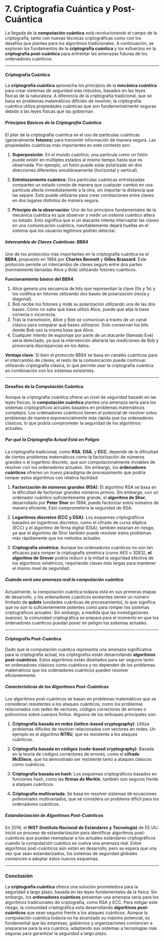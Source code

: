 
# 7. **Criptografía Cuántica y Post-Cuántica**

La llegada de la **computación cuántica** está revolucionando el campo de la criptografía, tanto con nuevas técnicas criptográficas como con los desafíos que plantea para los algoritmos tradicionales. A continuación, se exploran los fundamentos de la **criptografía cuántica** y los esfuerzos en la **criptografía post-cuántica** para enfrentar las amenazas futuras de los ordenadores cuánticos.

---

#### **Criptografía Cuántica**

La **criptografía cuántica** aprovecha los principios de la **mecánica cuántica** para crear sistemas de seguridad más robustos, basados en las leyes físicas de la naturaleza. A diferencia de la criptografía tradicional, que se basa en problemas matemáticos difíciles de resolver, la criptografía cuántica utiliza propiedades cuánticas que son fundamentalmente seguras debido a las leyes físicas que las gobiernan.

##### **Principios Básicos de la Criptografía Cuántica**

El pilar de la criptografía cuántica es el uso de partículas cuánticas (generalmente **fotones**) para transmitir información de manera segura. Las propiedades cuánticas más importantes en este contexto son:

1. **Superposición**: En el mundo cuántico, una partícula como un fotón puede existir en múltiples estados al mismo tiempo hasta que es observada. Por ejemplo, un fotón puede estar polarizado en dos direcciones diferentes simultáneamente (horizontal y vertical).
  
2. **Entrelazamiento cuántico**: Dos partículas cuánticas entrelazadas comparten un estado común de manera que cualquier cambio en una partícula afecta inmediatamente a la otra, sin importar la distancia que las separe. Esto puede utilizarse para crear correlaciones entre claves en dos lugares distintos de manera segura.

3. **Principio de la observación**: Uno de los principios fundamentales de la mecánica cuántica es que observar o medir un sistema cuántico altera su estado. Esto significa que si un atacante intenta interceptar las claves en una comunicación cuántica, inevitablemente dejará huellas en el sistema que los usuarios legítimos podrán detectar.

##### **Intercambio de Claves Cuánticas: BB84**

Uno de los protocolos más importantes en la criptografía cuántica es el **BB84**, propuesto en 1984 por **Charles Bennett** y **Gilles Brassard**. Este protocolo permite un intercambio de claves seguro entre dos partes (normalmente llamadas Alice y Bob) utilizando fotones cuánticos.

**Funcionamiento básico del BB84**:
1. Alice genera una secuencia de bits que representan la clave (0s y 1s) y los codifica en fotones utilizando dos bases de polarización (recta y diagonal).
2. Bob recibe los fotones y mide su polarización utilizando una de las dos bases. Como no sabe qué base utilizó Alice, puede que elija la base correcta o incorrecta.
3. Tras la transmisión, Alice y Bob se comunican a través de un canal clásico para comparar qué bases utilizaron. Solo conservan los bits donde Bob usó la misma base que Alice.
4. Cualquier intento de espionaje por parte de un atacante (llamado Eve) sería detectado, ya que la intervención alteraría las mediciones de Bob y provocaría discrepancias en los datos.

**Ventaja clave**: Si bien el protocolo BB84 se basa en canales cuánticos para el intercambio de claves, el resto de la comunicación puede continuar utilizando criptografía clásica, lo que permite usar la criptografía cuántica en combinación con los sistemas existentes.

---

#### **Desafíos de la Computación Cuántica**

Aunque la criptografía cuántica ofrece un nivel de seguridad basado en las leyes físicas, la **computación cuántica** plantea una amenaza seria para los sistemas criptográficos actuales basados en problemas matemáticos complejos. Los ordenadores cuánticos tienen el potencial de resolver estos problemas de manera exponencialmente más rápida que los ordenadores clásicos, lo que podría comprometer la seguridad de los algoritmos actuales.

##### **Por qué la Criptografía Actual Está en Peligro**

La criptografía tradicional, como **RSA**, **DSA**, y **ECC**, depende de la dificultad de ciertos problemas matemáticos como la factorización de números grandes o el logaritmo discreto, que son computacionalmente inviables de resolver con los ordenadores actuales. Sin embargo, los **ordenadores cuánticos** ofrecen un nuevo paradigma de procesamiento que podría romper estos algoritmos con relativa facilidad:

1. **Factorización de números grandes (RSA)**: El algoritmo RSA se basa en la dificultad de factorizar grandes números primos. Sin embargo, con un ordenador cuántico suficientemente grande, el **algoritmo de Shor**, desarrollado por **Peter Shor** en 1994, puede factorizar estos números de manera eficiente. Esto comprometería la seguridad de RSA.
   
2. **Logaritmos discretos (ECC y DSA)**: Los esquemas criptográficos basados en logaritmos discretos, como el cifrado de curva elíptica (ECC) y el algoritmo de firma digital (DSA), también estarían en riesgo, ya que el algoritmo de Shor también puede resolver estos problemas más rápidamente que los métodos actuales.

3. **Criptografía simétrica**: Aunque los ordenadores cuánticos no son tan eficaces para romper la criptografía simétrica (como AES o 3DES), **el algoritmo de Grover** podría reducir a la mitad la seguridad efectiva de los algoritmos simétricos, requiriendo claves más largas para mantener el mismo nivel de seguridad.

##### **Cuándo será una amenaza real la computación cuántica**
Actualmente, la computación cuántica todavía está en sus primeras etapas de desarrollo, y los ordenadores cuánticos existentes tienen un número limitado de **qubits** (unidades cuánticas de procesamiento), lo que significa que no son lo suficientemente potentes como para romper los sistemas criptográficos actuales. Sin embargo, a medida que las investigaciones avanzan, la comunidad criptográfica se prepara para el momento en que los ordenadores cuánticos puedan poner en peligro los sistemas actuales.

---

#### **Criptografía Post-Cuántica**

Dado que la computación cuántica representa una amenaza significativa para la criptografía actual, los criptógrafos están desarrollando **algoritmos post-cuánticos**. Estos algoritmos están diseñados para ser seguros tanto en ordenadores clásicos como cuánticos y no dependen de los problemas matemáticos que los ordenadores cuánticos pueden resolver eficientemente.

##### **Características de los Algoritmos Post-Cuánticos**

Los algoritmos post-cuánticos se basan en problemas matemáticos que se consideran resistentes a los ataques cuánticos, como los problemas relacionados con redes de vectores, códigos correctores de errores o polinomios sobre cuerpos finitos. Algunos de los enfoques principales son:

1. **Criptografía basada en redes (lattice-based cryptography)**: Utiliza problemas difíciles de resolver relacionados con vectores en redes. Un ejemplo es el algoritmo **NTRU**, que es resistente a los ataques cuánticos.
   
2. **Criptografía basada en códigos (code-based cryptography)**: Basada en la teoría de códigos correctores de errores, como el **cifrado McEliece**, que ha demostrado ser resistente tanto a ataques clásicos como cuánticos.

3. **Criptografía basada en hash**: Los esquemas criptográficos basados en funciones hash, como las **firmas de Merkle**, también son seguros frente a ataques cuánticos.

4. **Criptografía multivariada**: Se basa en resolver sistemas de ecuaciones polinomiales multivariados, que se considera un problema difícil para los ordenadores cuánticos.

##### **Estandarización de Algoritmos Post-Cuánticos**

En 2016, el **NIST (Instituto Nacional de Estándares y Tecnología)** de EE.UU. inició un proceso de estandarización para identificar algoritmos post-cuánticos que puedan reemplazar a los actuales estándares criptográficos cuando la computación cuántica se vuelva una amenaza real. Estos algoritmos post-cuánticos aún están en desarrollo, pero se espera que una vez que sean estandarizados, los sistemas de seguridad globales comiencen a adoptar estos nuevos esquemas.

---

### **Conclusión**

La **criptografía cuántica** ofrece una solución prometedora para la seguridad a largo plazo, basada en las leyes fundamentales de la física. Sin embargo, los **ordenadores cuánticos** presentan una amenaza seria para los algoritmos tradicionales de criptografía, como RSA y ECC. Para mitigar este riesgo, la comunidad criptográfica está desarrollando **algoritmos post-cuánticos** que sean seguros frente a los ataques cuánticos. Aunque la computación cuántica todavía no ha alcanzado su máximo potencial, es fundamental que las empresas, gobiernos y organizaciones comiencen a prepararse para la era cuántica, adaptando sus sistemas a tecnologías más seguras para garantizar la seguridad a largo plazo.